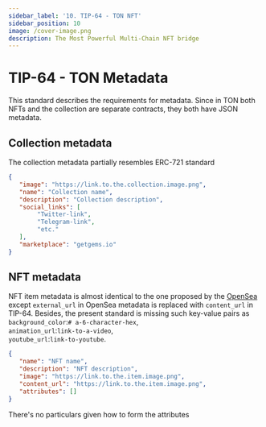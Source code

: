 ```yaml
---
sidebar_label: '10. TIP-64 - TON NFT'
sidebar_position: 10
image: /cover-image.png
description: The Most Powerful Multi-Chain NFT bridge
---
```


# TIP-64 - TON Metadata

This standard describes the requirements for metadata. Since in TON both NFTs and the collection are separate contracts, they both have JSON metadata.

## Collection metadata

The collection metadata partially resembles ERC-721 standard 

```json
{
   "image": "https://link.to.the.collection.image.png",
   "name": "Collection name",
   "description": "Collection description",
   "social_links": [
        "Twitter-link",
        "Telegram-link",
        "etc."
   ],
   "marketplace": "getgems.io"
}
```

## NFT metadata

NFT item metadata is almost identical to the one proposed by the [OpenSea](https://docs.opensea.io/docs/metadata-standards#metadata-structure) except `external_url` in OpenSea metadata is replaced with `content_url` in TIP-64. Besides, the present standard is missing such key-value pairs as <br/> `background_color`:`# a-6-character-hex`, <br/> `animation_url`:`link-to-a-video`, <br/> `youtube_url`:`link-to-youtube`.

```json
{
   "name": "NFT name",
   "description": "NFT description",
   "image": "https://link.to.the.item.image.png",
   "content_url": "https://link.to.the.item.image.png",
   "attributes": []
}
```

There's no particulars given how to form the attributes

<!-- https://github.com/ton-blockchain/TEPs/blob/master/text/0064-token-data-standard.md -->